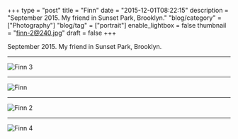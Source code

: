 +++
type = "post"
title = "Finn"
date = "2015-12-01T08:22:15"
description = "September 2015. My friend in Sunset Park, Brooklyn."
"blog/category" = ["Photography"]
"blog/tag" = ["portrait"]
enable_lightbox = false
thumbnail = "finn-2@240.jpg"
draft = false
+++

<p>September 2015. My friend in Sunset Park, Brooklyn.</p>
<hr />
<p><img style="display:block; margin-left:auto; margin-right:auto;" src="finn-3.jpg" alt="Finn 3" title="Finn 3" /></p>
<hr />
<p><img style="display:block; margin-left:auto; margin-right:auto;" src="finn.jpg" alt="Finn" title="Finn" /></p>
<hr />
<p><img style="display:block; margin-left:auto; margin-right:auto;" src="finn-2.jpg" alt="Finn 2" title="Finn 2" /></p>
<hr />
<p><img style="display:block; margin-left:auto; margin-right:auto;" src="finn-4.jpg" alt="Finn 4" title="Finn 4" /></p>
    